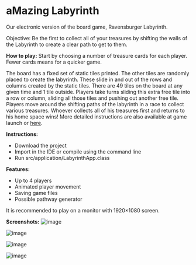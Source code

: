 # aMazing Labyrinth
Our electronic version of the board game, Ravensburger Labyrinth.

Objective: Be the first to collect all of your treasures by shifting the walls of the Labyrinth to create a clear path to get to them. 

**How to play:**
Start by choosing a number of treasure cards for each player. Fewer cards means for a quicker game.

The board has a fixed set of static tiles printed. The other tiles are randomly placed to create the labyrinth. These slide in and out of the rows and columns created by the static tiles. There are 49 tiles on the board at any given time and 1 tile outside. Players take turns sliding this extra free tile into a row or column, sliding all those tiles and pushing out another free tile. Players move around the shifting paths of the labyrinth in a race to collect various treasures. Whoever collects all of his treasures first and returns to his home space wins! More detailed instructions are also available at game launch or [here](https://www.ravensburger.org/spielanleitungen/ecm/Spielanleitungen/26448%20Anl%201946529.pdf?ossl=pds_text_Spielanleitung).

**Instructions:**
  - Download the project
  - Import in the IDE or compile using the command line
  - Run src/application/LabyrinthApp.class

**Features:**
  - Up to 4 players
  - Animated player movement
  - Saving game files
  - Possible pathway generator

It is recommended to play on a monitor with 1920×1080 screen. 

**Screenshots:**
![image](https://user-images.githubusercontent.com/92695424/147497102-4e8b26dc-9ef0-4cea-a875-030b841ca053.png)

![image](https://user-images.githubusercontent.com/92695424/147496925-5d602888-d63b-40e6-bc3f-e74adbc6d6c9.png)

![image](https://user-images.githubusercontent.com/92695424/147497297-6557acf9-754a-4746-9865-5b01a818ff89.png)

![image](https://user-images.githubusercontent.com/92695424/147497346-e799a033-a34d-44ec-b6c9-8a04267ab540.png)
